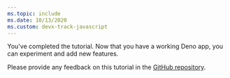 ```yaml
---
ms.topic: include
ms.date: 10/13/2020
ms.custom: devx-track-javascript
---
```


You've completed the tutorial. Now that you have a working Deno app, you can experiment and add new features. 

Please provide any feedback on this tutorial in the [GitHub repository](https://github.com/MicrosoftDocs/azure-dev-docs-pr).